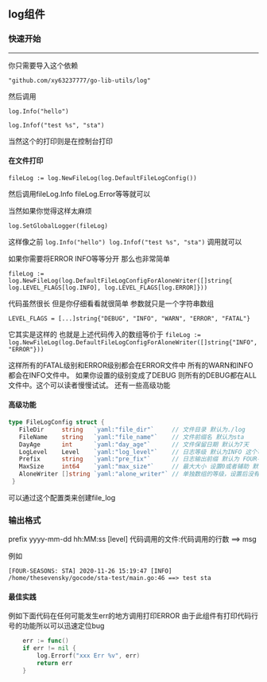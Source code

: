 ## log组件

### 快速开始

<hr/>
你只需要导入这个依赖

`"github.com/xy63237777/go-lib-utils/log"`

然后调用

`log.Info("hello")`

`log.Infof("test %s", "sta")`

当然这个的打印则是在控制台打印

#### 在文件打印

`fileLog := log.NewFileLog(log.DefaultFileLogConfig())`

然后调用fileLog.Info fileLog.Error等等就可以

当然如果你觉得这样太麻烦

`log.SetGlobalLogger(fileLog)`

这样像之前
`log.Info("hello")
log.Infof("test %s", "sta")`
调用就可以

如果你需要将ERROR INFO等等分开 那么也非常简单

`fileLog := log.NewFileLog(log.DefaultFileLogConfigForAloneWriter([]string{
 		log.LEVEL_FLAGS[log.INFO], log.LEVEL_FLAGS[log.ERROR]}))
 	`
 	
 代码虽然很长 但是你仔细看看就很简单
 参数就只是一个字符串数组
 
 `LEVEL_FLAGS = [...]string{"DEBUG", "INFO", "WARN", "ERROR", "FATAL"}`
 
 它其实是这样的
 也就是上述代码传入的数组等价于
 `fileLog := log.NewFileLog(log.DefaultFileLogConfigForAloneWriter([]string{"INFO","ERROR"}))`
 
 这样所有的FATAL级别和ERROR级别都会在ERROR文件中 所有的WARN和INFO都会在INFO文件中。 如果你设置的级别变成了DEBUG 则所有的DEBUG都在ALL文件中。这个可以读者慢慢试试。
 还有一些高级功能
 
 #### 高级功能
 
 
 ```go
 type FileLogConfig struct {
  	FileDir     string   `yaml:"file_dir"`     // 文件目录 默认为./log
  	FileName    string   `yaml:"file_name"`    // 文件前缀名 默认为sta
  	DayAge      int      `yaml:"day_age"`      // 文件保留日期 默认为7天
  	LogLevel    Level    `yaml:"log_level"`    // 日志等级 默认为INFO 这个可以之后设置
  	Prefix      string   `yaml:"pre_fix"`      // 日志输出前缀 默认为 FOUR-SEASONS: STA
  	MaxSize     int64    `yaml:"max_size"`     // 最大大小 设置0或者辅助 默认失效。 最小为10mb 如果小于10mb则变成16mb
  	AloneWriter []string `yaml:"alone_writer"` // 单独数组的等级，设置后没有出现的向等级低的方向靠
  }
  ```
  
  
  可以通过这个配置类来创建file_log
  
### 输出格式

prefix yyyy-mm-dd hh:MM:ss [level] 代码调用的文件:代码调用的行数 ==> msg

例如

`[FOUR-SEASONS: STA] 2020-11-26 15:19:47 [INFO] /home/thesevensky/gocode/sta-test/main.go:46 ==> test sta`


#### 最佳实践

例如下面代码在任何可能发生err的地方调用打印ERROR
由于此组件有打印代码行号的功能所以可以迅速定位bug
```go
    err := func() 
    if err != nil {
		log.Errorf("xxx Err %v", err)
		return err
	}
```
